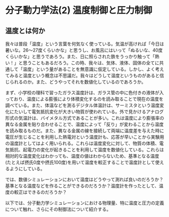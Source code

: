 # 分子動力学法(2) 温度制御と圧力制御

## 温度とは何か

我々は普段「温度」という言葉を何気なく使っている。気温が高ければ「今日は暑いな。26～27度くらいかな」と思うし、お風呂にはいって「ぬるいな、40度くらいかな」と思うであろう。また、日に照らされた鉄をうっかり触って「熱い！」と思うこともあるだろう。この時、我々は、気体、液体、固体の全てに共通して「温度」という量があることを無意識に仮定している。しかし、よく考えてみると温度という概念は不思議だ。我々はどうして温度というものがあると信じられるのか。また、どうやってそれを数値化しているのであろうか。

まず、小学校の理科で習ったガラス温度計は、ガラス管の中に色付きの液体が入っており、温度による膨張により体積変化するのを読み取ることで現在の温度を調べている。また、体温などを測るデジタル体温計は、サーミスタという温度変化にたいして電気抵抗変化が大きい物質が使われている。外で見かけるアナログ形式の気温計は、バイメタル方式であることが多い。これは温度により膨張率の異なる金属を貼り合わせることで、温度によって「反り」が変わることから温度を読み取るものだ。また、異なる金属の線を接続して両端に温度差を与えた時に電圧が生じることを利用した熱電対という温度計も、応答が早いことから実験用の温度計としてはよく用いられる。これらは温度変化に対して、物質の体積、電気抵抗、起電力の変化が起きることを利用して温度を数値化している。これらは相対的な温度変化はわかっても、温度の値はわからないため、基準となる温度(たとえば摂氏0度や摂氏100度)を用いて温度を較正することで温度計として使えるようにしている。

では、数値シミュレーションにおいて温度はどうやって測れば良いのだろうか？基準となる温度などを作ることができるのだろうか？温度計を作ったとして、温度の較正はできるのだろうか？

以下では、分子動力学シミュレーションにおける物理量、特に温度と圧力の定義について触れ、さらにその制御法について紹介する。
